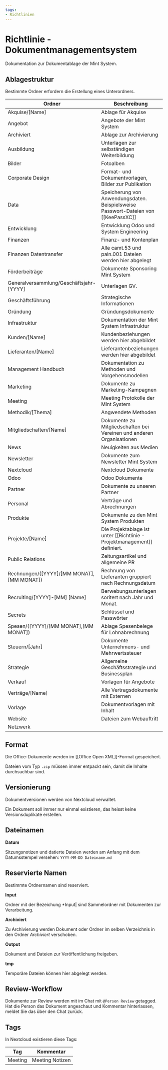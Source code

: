 ```yaml
---
tags:
- Richtlinien
---
```

# Richtlinie - Dokumentmanagementsystem

Dokumentation zur Dokumentablage der Mint System.

## Ablagestruktur

Bestimmte Ordner erfordern die Erstellung eines Unterordners.

| Ordner                                    | Beschreibung                                                                        |
| ----------------------------------------- | ----------------------------------------------------------------------------------- |
| Akquise/[Name]                            | Ablage für Akquise                                                                  |
| Angebot                                   | Angebote der Mint System                                                            |
| Archiviert                                | Ablage zur Archivierung                                                             |
| Ausbildung                                | Unterlagen zur selbständigen Weiterbildung                                          |
| Bilder                                    | Fotoalben                                                                           |
| Corporate Design                          | Format- und Dokumentvorlagen, Bilder zur Publikation                                |
| Data                                      | Speicherung von Anwendungsdaten.  Beispielsweise Passwort-Dateien von [[KeePassXC]] |
| Entwicklung                               | Entwicklung Odoo und System Engineering                                             |
| Finanzen                                  | Finanz- und Kontenplan                                                              |
| Finanzen Datentransfer                    | Alle camt.53 und pain.001 Dateien werden hier abgelegt                              |
| Förderbeiträge                            | Dokumente Sponsoring Mint System                                                    |
| Generalversammlung/Geschäftsjahr-[YYYY]   | Unterlagen GV.                                                                      |
| Geschäftsführung                          | Strategische Informationen                                                          |
| Gründung                                  | Gründungsdokumente                                                                  |
| Infrastruktur                             | Dokumentation der Mint System Infrastruktur                                         |
| Kunden/[Name]                             | Kundenbeziehungen werden hier abgebildet                                            |
| Lieferanten/[Name]                        | Lieferantenbeziehungen werden hier abgebildet                                       |
| Management Handbuch                       | Dokumentation zu Methoden und Vorgehensmodellen                                     |
| Marketing                                 | Dokumente zu Marketing-Kampagnen                                                    |
| Meeting                                   | Meeting Protokolle der Mint System                                                  |
| Methodik/[Thema]                          | Angwendete Methoden                                                                 |
| Mitgliedschaften/[Name]                   | Dokumente zu Mitgliedschaften bei Vereinen und anderen Organisationen               |
| News                                      | Neuigkeiten aus Medien                                                              |
| Newsletter                                | Dokumente zum Newsletter Mint System                                                |
| Nextcloud                                 | Nextcloud Dokumente                                                                 |
| Odoo                                      | Odoo Dokumente                                                                      |
| Partner                                   | Dokumente zu unseren Partner                                                        |
| Personal                                  | Verträge und Abrechnungen                                                           |
| Produkte                                  | Dokumente zu den Mint System Produkten                                              |
| Projekte/[Name]                           | Die Projektablage ist unter [[Richtlinie - Projektmanagement]] definiert.           |
| Public Relations                          | Zeitungsartikel und allgemeine PR                                                   |
| Rechnungen/([YYYY]/[MM MONAT],[MM MONAT]) | Rechnung von Lieferanten gruppiert nach Rechnungsdatum                              |
| Recruiting/[YYYY]-[MM] [Name]             | Berwebungsunterlagen soritert nach Jahr und Monat.                                  |
| Secrets                                   | Schlüssel und Passwörter                                                            |
| Spesen/([YYYY]/[MM MONAT],[MM MONAT])     | Ablage Spesenbelege für Lohnabrechnung                                              |
| Steuern/[Jahr]                            | Dokumente Unternehmens- und Mehrwertssteuer                                         |
| Strategie                                 | Allgemeine Geschäftsstrategie und Businessplan                                      |
| Verkauf                                   | Vorlagen für Angebote                                                               |
| Verträge/[Name]                           | Alle Vertragsdokumente mit Externen                                                 |
| Vorlage                                   | Dokumentvorlagen mit Inhalt                                                         |
| Website                                   | Dateien zum Webauftritt                                                             |
| Netzwerk                                  |                                                                                     |

## Format

Die Office-Dokumente werden im [[Office Open XML]]-Format gespeichert.

Dateien vom Typ `.zip` müssen immer entpackt sein, damit die Inhalte durchsuchbar sind.

## Versionierung

Dokumentversionen werden von Nextcloud verwaltet.

Ein Dokument soll immer nur einmal existieren, das heisst keine Versionsduplikate erstellen.

## Dateinamen

**Datum**

Sitzungsnotizen und datierte Dateien werden am Anfang mit dem Datumsstempel versehen: `YYYY-MM-DD Dateiname.md`

## Reservierte Namen

Bestimmte Ordnernamen sind reserviert.

**Input**

Ordner mit der Bezeichung *Input| sind Sammelordner mit Dokumenten zur Verarbeitung.

**Archiviert**

Zu Archivierung werden Dokument oder Ordner im selben Verzeichnis in den Ordner *Archiviert* verschoben.

**Output**

Dokument und Dateien zur Veröffentlichung freigeben.

**tmp**

Temporäre Dateien können hier abgelegt werden.

## Review-Workflow

Dokumente zur Review werden mit im Chat mit `@Person Review` getagged. Hat die Person das Dokument angeschaut und Kommentar hinterlassen, meldet Sie das über den Chat zurück.

## Tags

In Nextcloud existieren diese Tags:

| Tag     | Kommentar       |
| ------- | --------------- |
| Meeting | Meeting Notizen |
